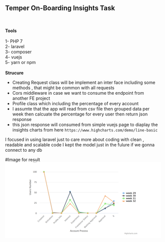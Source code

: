  

## Temper On-Boarding Insights Task
<br><br>
 <b>Tools</b><br><br>
 1- PHP 7 <br>
 2- laravel<br>
 3- composer<br>
 4- vuejs<br>
 5- yarn or npm<br><br>
 <b>Strucure</b>
 
  - Creating Request class will be implement an inter face including some methods , 
 that might be common with all requests 
 - Cors middleware in case we want to consume the endpoint from another FE project
 - Profile class which including the percentage of every account
 - I assumte that the app will read from csv file then grouped data per week 
 then calcuate the percentage for every user 
 then return json response 
 - this json response will consumed from simple vuejs page 
 to diaplay the insights charts from here 
 `https://www.highcharts.com/demo/line-basic`
 
 I focused in using laravel just to care more about coding with clean , readable and scalable code 
 I kept the model just in the fulure if we gonna connect to any db 
 
 
 

#Image for result
![insights](resources/assets/insights.png)
